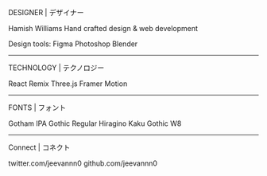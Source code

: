

DESIGNER | デザイナー

Hamish Williams
Hand crafted design & web development

Design tools:
Figma
Photoshop
Blender

_______________________________________________________________________________

TECHNOLOGY | テクノロジー

React
Remix
Three.js
Framer Motion

_______________________________________________________________________________

FONTS | フォント

Gotham
IPA Gothic Regular
Hiragino Kaku Gothic W8

_______________________________________________________________________________

Connect | コネクト

twitter.com/jeevannn0
github.com/jeevannn0
